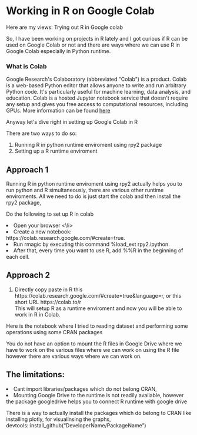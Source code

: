 # Working in R on Google Colab
Here are my views: 
Trying out R in Google colab

So, I have been working on projects in R lately and I got curious if R can be used on Google Colab or not and there are ways where we can use R in Google Colab especially in Python runtime. 

### What is Colab

Google Research's Colaboratory (abbreviated "Colab") is a product. Colab is a web-based Python editor that allows anyone to write and run arbitrary Python code. It's particularly useful for machine learning, data analysis, and education. Colab is a hosted Jupyter notebook service that doesn't require any setup and gives you free access to computational resources, including GPUs. More information can be found  <a href = https://research.google.com/colaboratory/faq.html>  here </a>

Anyway let's dive right in setting up Google Colab in R 

There are two ways to do so: 

<ol>
  <li> Running R in python runtime enviroment using rpy2 package</li>
  <li> Setting up a R runtime enviroment </li>
</ol>

## Approach 1
Running R in python runtime enviroment using rpy2 actually helps you to run python and R simultaneously, there are various other runtime enviroments.
All we need to do is just start the colab and then install the rpy2 package, 

Do the following to set up R in colab

<li> Open your browser <\li>
<li> Create a new notebook: https://colab.research.google.com/#create=true.</li?>
<li> Run rmagic by executing this command %load_ext rpy2.ipython. </li>
 <li> After that, every time you want to use R, add %%R in the beginning of each cell. </li>
 
 ## Approach 2
 
<ol>
 <li> Directly copy paste in R this  https://colab.research.google.com/#create=true&language=r, or this short URL https://colab.to/r </li>
 This will setup R as a runtime enviroment and now you will be able to work in R in Colab.
 </ol>
   
Here is the notebook where I tried to reading dataset and performing some operations using some CRAN packages
   
You do not have an option to mount the R files in Google Drive where we have to work on the various files where we can work on using the R file however there are various ways where we can work on. 
   
## The limitations: 
   
   <li> Cant import libraries/packages which do not belong CRAN, </li>
   <li> Mounting Google Drive to the runtime is not readily available, however the package googledrive helps you to connect R runtime with google drive </li> 
   
   There is a way to actually install the packages which do belong to CRAN like installing plotly, for visualinsing the graphs,                 
   devtools::install_github(“DeveloperName/PackageName”)
   
   
